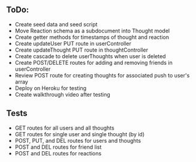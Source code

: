 ## ToDo:    
+ Create seed data and seed script
+ Move Reaction schema as a subdocument into Thought model
+ Create getter methods for timestamps of thought and reaction
+ Create updateUser PUT route in userController
+ Create updateThought PUT route in thoughtController
+ Create cascade to delete userThoughts when user is deleted
+ Create POST/DELETE routes for adding and removing friends in userController
+ Review POST route for creating thoughts for associated push to user's array
+ Deploy on Heroku for testing
+ Create walkthrough video after testing

## Tests
+ GET routes for all users and all thoughts
+ GET routes for single user and single thought (by id)
+ POST, PUT, and DEL routes for users and thoughts
+ POST and DEL routes for friend list
+ POST and DEL routes for reactions